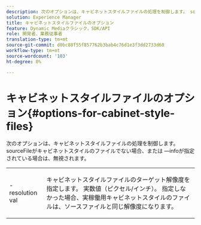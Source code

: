 ```yaml
---
description: 次のオプションは、キャビネットスタイルファイルの処理を制御します。 sourceFileがキャビネットスタイルのファイルでない場合、または —infoが指定されている場合は、無視されます。
solution: Experience Manager
title: キャビネットスタイルファイルのオプション
feature: Dynamic Mediaクラシック，SDK/API
role: 開発者、業務従事者
translation-type: tm+mt
source-git-commit: d0bc88f55f857762b3bab4c76d1e3f3dd2733d60
workflow-type: tm+mt
source-wordcount: '103'
ht-degree: 0%

---
```



# キャビネットスタイルファイルのオプション{#options-for-cabinet-style-files}

次のオプションは、キャビネットスタイルファイルの処理を制御します。 sourceFileがキャビネットスタイルのファイルでない場合、または —infoが指定されている場合は、無視されます。

<table id="simpletable_332B78DDEB6540708844AB54AE321F9B"> 
 <tr class="strow"> 
  <td class="stentry"> <p><span class="codeph">-resolution  <span class="varname"> val</span></span> </p> </td> 
  <td class="stentry"> <p>キャビネットスタイルファイルのターゲット解像度を指定します。 実数値（ピクセル/インチ）。 指定しなかった場合、実稼働用キャビネットスタイルのファイルは、ソースファイルと同じ解像度になります。 </p></td> 
 </tr> 
</table>

